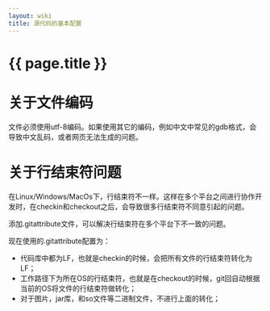 ```yaml
---
layout: wiki
title: 源代码的基本配置
---
```


# {{ page.title }}

关于文件编码
=============
文件必须使用utf-8编码。如果使用其它的编码，例如中文中常见的gdb格式，会导致中文乱码，或者网页无法生成的问题。


关于行结束符问题
=============
在Linux/Windows/MacOs下，行结束符不一样。这样在多个平台之间进行协作开发时，在checkin和checkout之后，会导致很多行结束符不同意引起的问题。

添加.gitattribute文件，可以解决行结束符在多个平台下不一致的问题。

现在使用的.gitattribute配置为：
* 代码库中都为LF，也就是checkin的时候，会把所有文件的行结束符转化为LF；
* 工作路径下为所在OS的行结束符，也就是在checkout的时候，git回自动根据当前的OS将文件的行结束符做转化；
* 对于图片，jar库，和so文件等二进制文件，不进行上面的转化；
